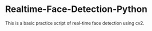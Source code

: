 # Realtime-Face-Detection-Python
This is a basic practice script of real-time face detection using cv2.
